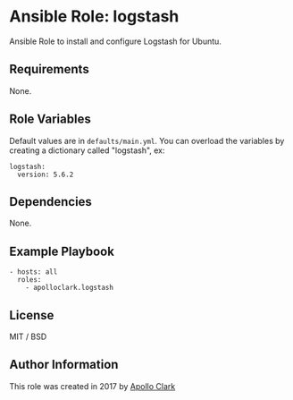 # Ansible Role: logstash

Ansible Role to install and configure Logstash for Ubuntu.


## Requirements

None.

## Role Variables

Default values are in `defaults/main.yml`. You can overload the variables by
creating a dictionary called "logstash", ex:

    logstash:
      version: 5.6.2

## Dependencies

None.

## Example Playbook

    - hosts: all
      roles:
        - apolloclark.logstash

## License

MIT / BSD

## Author Information

This role was created in 2017 by [Apollo Clark](https://www.apolloclark.com/)
